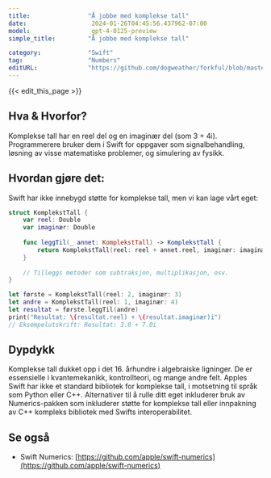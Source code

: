 ```yaml
---
title:                "Å jobbe med komplekse tall"
date:                  2024-01-26T04:45:56.437962-07:00
model:                 gpt-4-0125-preview
simple_title:         "Å jobbe med komplekse tall"

category:             "Swift"
tag:                  "Numbers"
editURL:              "https://github.com/dogweather/forkful/blob/master/content/no/swift/working-with-complex-numbers.md"
---
```


{{< edit_this_page >}}

## Hva & Hvorfor?
Komplekse tall har en reel del og en imaginær del (som 3 + 4i). Programmerere bruker dem i Swift for oppgaver som signalbehandling, løsning av visse matematiske problemer, og simulering av fysikk.

## Hvordan gjøre det:
Swift har ikke innebygd støtte for komplekse tall, men vi kan lage vårt eget:

```Swift
struct KomplekstTall {
    var reel: Double
    var imaginær: Double
    
    func leggTil(_ annet: KomplekstTall) -> KomplekstTall {
        return KomplekstTall(reel: reel + annet.reel, imaginær: imaginær + annet.imaginær)
    }
    
    // Tilleggs metoder som subtraksjon, multiplikasjon, osv.
}

let første = KomplekstTall(reel: 2, imaginær: 3)
let andre = KomplekstTall(reel: 1, imaginær: 4)
let resultat = første.leggTil(andre)
print("Resultat: \(resultat.reel) + \(resultat.imaginær)i")
// Eksempelutskrift: Resultat: 3.0 + 7.0i
```

## Dypdykk
Komplekse tall dukket opp i det 16. århundre i algebraiske ligninger. De er essensielle i kvantemekanikk, kontrollteori, og mange andre felt. Apples Swift har ikke et standard bibliotek for komplekse tall, i motsetning til språk som Python eller C++. Alternativer til å rulle ditt eget inkluderer bruk av Numerics-pakken som inkluderer støtte for komplekse tall eller innpakning av C++ kompleks bibliotek med Swifts interoperabilitet.

## Se også
- Swift Numerics: [https://github.com/apple/swift-numerics](https://github.com/apple/swift-numerics)
